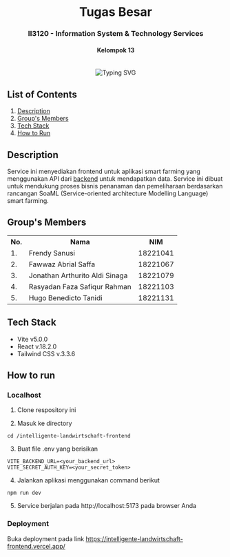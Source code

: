 <div align="center">
    <h1>Tugas Besar</h1>
    <h3>II3120 - Information System & Technology Services</h3>
    <h4>Kelompok 13</h4>
</div>
<br>

<div align="center">
    <img src="https://readme-typing-svg.herokuapp.com?font=Itim&size=48&pause=1000&color=20C20E&center=true&vCenter=true&random=false&width=1000&height=60&lines=Intelligente+Landwirtschaft+Frontend;Frontend+for+A+Smart+Farming+Prototype" alt="Typing SVG">
</div>

## List of Contents

1. [Description](#description)
2. [Group's Members](#groups-members)
3. [Tech Stack](#tech-stack)
4. [How to Run](#how-to-run)

## Description

Service ini menyediakan frontend untuk aplikasi smart farming yang menggunakan API dari [backend](https://github.com/rasyadanfz/smart-farm-backend) untuk mendapatkan data. Service ini dibuat untuk mendukung proses bisnis penanaman dan pemeliharaan berdasarkan rancangan SoaML (Service-oriented architecture Modelling Language) smart farming.

## Group's Members

<table>
    <tr align="center">
        <th>No.</th>
        <th>Nama</th>
        <th>NIM</th>
    </tr>
    <tr>
        <td>1.</td>
        <td>Frendy Sanusi</td>
        <td>18221041</td>
    </tr>
    <tr>
        <td>2.</td>
        <td>Fawwaz Abrial Saffa</td>
        <td>18221067</td>
    </tr>
    <tr>
        <td>3.</td>
        <td>Jonathan Arthurito Aldi Sinaga</td>
        <td>18221079</td>
    </tr>
    <tr>
        <td>4.</td>
        <td>Rasyadan Faza Safiqur Rahman</td>
        <td>18221103</td>
    </tr>
    <tr>
        <td>5.</td>
        <td>Hugo Benedicto Tanidi</td>
        <td>18221131</td>
    </tr>
</table>

## Tech Stack

- Vite v5.0.0
- React v.18.2.0
- Tailwind CSS v.3.3.6

## How to run

### Localhost

1. Clone respository ini

2. Masuk ke directory

```
cd /intelligente-landwirtschaft-frontend
```

3. Buat file .env yang berisikan

```
VITE_BACKEND_URL=<your_backend_url>
VITE_SECRET_AUTH_KEY=<your_secret_token>
```

4. Jalankan aplikasi menggunakan command berikut

```
npm run dev
```

5. Service berjalan pada http://localhost:5173 pada browser Anda

### Deployment
Buka deployment pada link https://intelligente-landwirtschaft-frontend.vercel.app/
